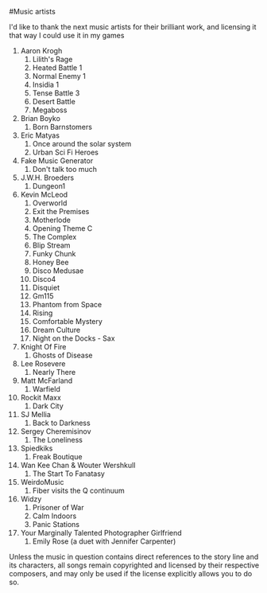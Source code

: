 #Music artists

I'd like to thank the next music artists for their brilliant work, and licensing it that way I could use it in my games


1. Aaron Krogh
   1. Lilith's Rage
   1. Heated Battle 1
   1. Normal Enemy 1
   1. Insidia 1
   1. Tense Battle 3
   1. Desert Battle
   1. Megaboss
1. Brian Boyko
   1. Born Barnstomers
1. Eric Matyas
   1. Once around the solar system
   1. Urban Sci Fi Heroes
1. Fake Music Generator
   1. Don't talk too much
1. J.W.H. Broeders
   1. Dungeon1
1. Kevin McLeod
   1. Overworld
   1. Exit the Premises
   1. Motherlode
   1. Opening Theme C
   1. The Complex
   1. Blip Stream
   1. Funky Chunk
   1. Honey Bee
   1. Disco Medusae
   1. Disco4
   1. Disquiet
   1. Gm115
   1. Phantom from Space
   1. Rising
   1. Comfortable Mystery
   1. Dream Culture
   1. Night on the Docks - Sax
1. Knight Of Fire
   1. Ghosts of Disease
1. Lee Rosevere
   1. Nearly There
1. Matt McFarland
   1. Warfield
1. Rockit Maxx
   1. Dark City
1. SJ Mellia
   1. Back to Darkness
1. Sergey Cheremisinov
   1. The Loneliness
1. Spiedkiks
   1. Freak Boutique
1. Wan Kee Chan & Wouter Wershkull
   1. The Start To Fanatasy
1. WeirdoMusic
   1. Fiber visits the Q continuum
1. Widzy
   1. Prisoner of War
   1. Calm Indoors
   1. Panic Stations
1. Your Marginally Talented Photographer Girlfriend
   1. Emily Rose (a duet with Jennifer Carpenter)



Unless the music in question contains direct references to the story line and its characters, all songs remain copyrighted and licensed by their respective composers, and may only be used if the license explicitly allows you to do so.
